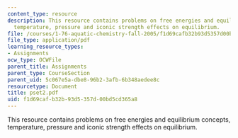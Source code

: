 ```yaml
---
content_type: resource
description: This resource contains problems on free energies and equilibrium concepts,
  temperature, pressure and iconic strength effects on equilibrium.
file: /courses/1-76-aquatic-chemistry-fall-2005/f1d69cafb32b93d5357d00bd5cd365a8_pset2.pdf
file_type: application/pdf
learning_resource_types:
- Assignments
ocw_type: OCWFile
parent_title: Assignments
parent_type: CourseSection
parent_uid: 5c067e5a-dbe8-96b2-3afb-6b348aedee8c
resourcetype: Document
title: pset2.pdf
uid: f1d69caf-b32b-93d5-357d-00bd5cd365a8
---
```

This resource contains problems on free energies and equilibrium concepts, temperature, pressure and iconic strength effects on equilibrium.

